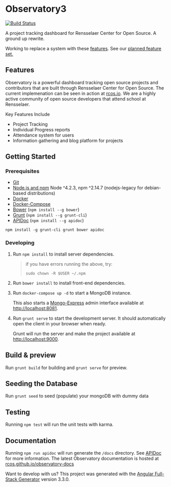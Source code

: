 # Observatory3

[![Build Status](https://travis-ci.org/rcos/Observatory3.svg?branch=master)](https://travis-ci.org/rcos/Observatory3)

A project tracking dashboard for Rensselaer Center for Open Source. A ground up rewrite.

Working to replace a system with these [features](docs/Legacy_Features.md).
See our [planned feature set.](docs/Feature_Requirements.md)

## Features

Observatory is a powerful dashboard tracking open source projects and contributors that are built through Rensselaer Center for Open Source. The current implemenation can be seen in action at [rcos.io](http://rcos.io). We are a highly active community of open source developers that attend school at Rensselaer.

Key Features Include

- Project Tracking
- Individual Progress reports
- Attendance system for users
- Information gathering and blog platform for projects

## Getting Started
### Prerequisites
- [Git](https://git-scm.com/)
- [Node.js and npm](https://nodejs.org/) Node ^4.2.3, npm ^2.14.7  (nodejs-legacy for debian-based distributions)
- [Docker](http://https://docs.docker.com/engine/installation/)
- [Docker-Compose](https://docs.docker.com/compose/install/)
- [Bower](https://bower.io/) (`npm install --g bower`)
- [Grunt](http://gruntjs.com/) (`npm install --g grunt-cli`)
- [APIDoc](http://apidocjs.com) (`npm install --g apidoc`)

```
npm install -g grunt-cli grunt bower apidoc
```

### Developing
1. Run `npm install` to install server dependencies.

    > if you have errors running the above, try:
    > ```
    > sudo chown -R $USER ~/.npm
    > ```

2. Run `bower install` to install front-end dependencies.

3. Run `docker-compose up -d` to start a MongoDB instance.

    This also starts a [Mongo-Express](https://github.com/mongo-express/mongo-express) admin interface available at [http://localhost:8081](http://localhost:8081).

4. Run `grunt serve` to start the development server. It should automatically open the client in your browser when ready.

    Grunt will run the server and make the project available at [http://localhost:9000](http://localhost:9000).


## Build & preview
Run `grunt build` for building and `grunt serve` for preview.

## Seeding the Database
Run `grunt seed` to seed (populate) your mongoDB with dummy data

## Testing
Running `npm test` will run the unit tests with karma.

## Documentation
Running `npm run apidoc` will run generate the `/docs` directory. See [APIDoc](http://apidocjs.com) for more information.
The latest Observatory documentation is hosted at [rcos.github.io/observatory-docs](http://rcos.github.io/observatory-docs)

Want to develop with us?
This project was generated with the [Angular Full-Stack Generator](https://github.com/DaftMonk/generator-angular-fullstack) version 3.3.0.
